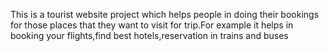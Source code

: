 This is a tourist website project which helps people in doing their bookings for those places that they want to visit for trip.For example it helps in booking your flights,find best hotels,reservation in trains and buses
